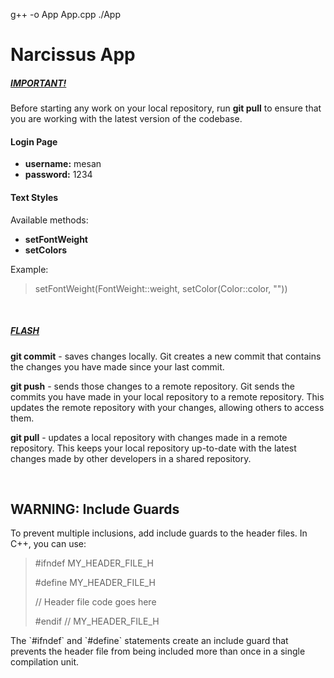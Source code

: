 g++ -o App App.cpp
./App

<h1>Narcissus App</h1>


<h5><u>IMPORTANT!</u></h5>
<p>
  Before starting any work on your local repository, run <b>git pull</b> to ensure that you are working with the latest version of the codebase.
</p>


<h4>Login Page</h4>
<ul>
  <li><b>username:</b> mesan</li>
  <li><b>password:</b> 1234</li>
</ul>


<h4>Text Styles</h4>
<p>Available methods:</p>
<ul>
  <li><b>setFontWeight</b></li>
  <li><b>setColors</b></li>
</ul>
<p>Example:</p>
<blockquote>
    setFontWeight(FontWeight::weight, setColor(Color::color, ""))
</blockquote>


<br>


<h5><u>FLASH</u></h5>
<p>
  <b>git commit</b> - saves changes locally. Git creates a new commit that contains the changes you have made since your last commit.
</p>
<p>
  <b>git push</b> - sends those changes to a remote repository. Git sends the commits you have made in your local repository to a remote repository. This updates the remote repository with your changes, allowing others to access them.
</p>
<p>
  <b>git pull</b> - updates a local repository with changes made in a remote repository. This keeps your local repository up-to-date with the latest changes made by other developers in a shared repository.
</p>


<br>



<h2>WARNING: Include Guards</h2>

<p>To prevent multiple inclusions, add include guards to the header files. In C++, you can use:</p>

<blockquote>
  <p>#ifndef MY_HEADER_FILE_H</p>
  <p>#define MY_HEADER_FILE_H</p>
  <p>// Header file code goes here</p>
  <p>#endif // MY_HEADER_FILE_H</p>
</blockquote>

<p>The `#ifndef` and `#define` statements create an include guard that prevents the header file from being included more than once in a single compilation unit.</p>


